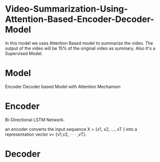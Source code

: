 # Video-Summarization-Using-Attention-Based-Encoder-Decoder-Model
In this model we uses Attention Based model to summarize the video. The output of the video will be 15% of the original video as summary. Also It's a Supervised Model.

# Model
Encoder Decoder based Model with Attention Mechanism

# Encoder 
Bi-Directional LSTM Network.

an encoder converts the input sequence X = {x1, x2, ..., xT } into a representation vector v= {v1,v2, · · · ,vT}.

# Decoder


